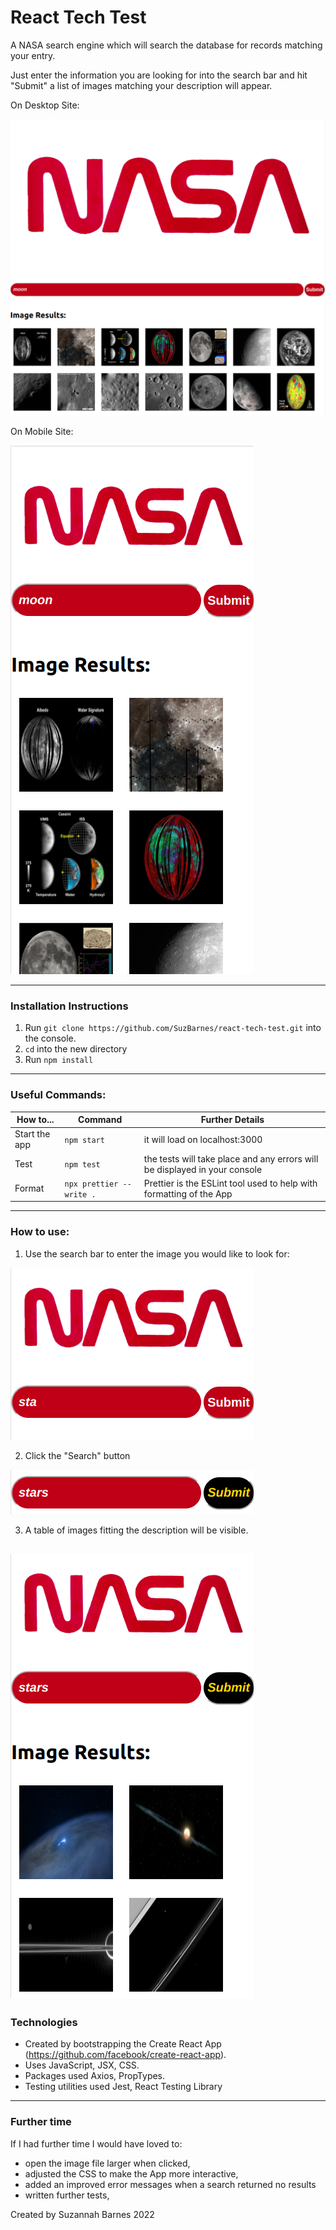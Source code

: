 # React Tech Test
A NASA search engine which will search the database for records matching your entry.

Just enter the information you are looking for into the search bar and hit "Submit" a list of images matching your description will appear.

On Desktop Site:

![alt text](./public/tech-test-pc.png) 

On Mobile Site:

![alt text](./public/tech-test-mobile.png) <br />

----------------
 ### Installation Instructions
1. Run `git clone https://github.com/SuzBarnes/react-tech-test.git` into the console.
2. `cd` into the new directory
3. Run `npm install`
----------------
### Useful Commands:
|How to...| Command  | Further Details|
|---------|----------|----------------|
|Start the app|`npm start`|it will load on localhost:3000|
|Test| `npm test`| the tests will take place and any errors will be displayed in your console|
|Format| `npx prettier --write .`| Prettier is the ESLint tool used to help with formatting of the App
----------------
### How to use:
1. Use the search bar to enter the image you would like to look for: 

![alt text](./public/type-in-search.png)

2. Click the "Search" button

![alt text](./public/hit-submit.png)

3. A table of images fitting the description will be visible.

![alt text](./public/search-results.png)
----------------
### Technologies
- Created by bootstrapping the Create React App (https://github.com/facebook/create-react-app).
- Uses JavaScript, JSX, CSS.
- Packages used Axios, PropTypes.
- Testing utilities used Jest, React Testing Library
----------------
### Further time
If I had further time I would have loved to:
- open the image file larger when clicked,
- adjusted the CSS to make the App  more interactive,
- added an improved error messages when a search returned no results
- written further tests,

Created by Suzannah  Barnes 2022